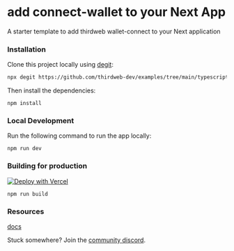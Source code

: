 # add connect-wallet to your Next App

A starter template to add thirdweb wallet-connect to your Next application

### Installation

Clone this project locally using [degit](https://npmjs.org/package/degit):

```bash
npx degit https://github.com/thirdweb-dev/examples/tree/main/typescript/add-connect-wallet
```

Then install the dependencies:

```
npm install
```


### Local Development



Run the following command to run the app locally:

```
npm run dev
```


### Building for production

[![Deploy with Vercel](https://vercel.com/button)](https://vercel.com/new/clone?repository-url=https://github.com/thirdweb-dev/examples/tree/main/typescript/add-connect-wallet)

```
npm run build
```

### Resources

[docs](https://docs.thirdeb.com/react)


Stuck somewhere? Join the [community discord](https://discord.gg/thirdweb).